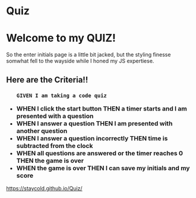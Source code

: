 # Quiz

<h1> Welcome to my QUIZ! </h1>
<p> So the enter initials page is a little bit jacked, but the styling finesse somwhat fell to the wayside while I honed my JS expertiese.
</p>

<h2> Here are the Criteria!! </h2>

<h3>
  
  <ul>
    
    GIVEN I am taking a code quiz
<li>WHEN I click the start button
THEN a timer starts and I am presented with a question</li>
<li>WHEN I answer a question
THEN I am presented with another question</li>
<li>WHEN I answer a question incorrectly
THEN time is subtracted from the clock</li>
<li>WHEN all questions are answered or the timer reaches 0
THEN the game is over</li>
<li>WHEN the game is over
THEN I can save my initials and my score</li>
  </ul>
</h3>


https://staycold.github.io/Quiz/

